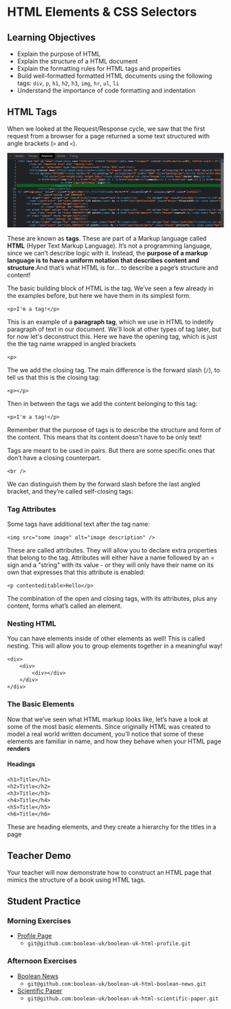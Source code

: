 # HTML Elements & CSS Selectors
## Learning Objectives
* Explain the purpose of HTML
* Explain the structure of a HTML document
* Explain the formatting rules for HTML tags and properties
* Build well-formatted formatted HTML documents using the following tags: `div`, `p`, `h1`, `h2`, `h3`, `img`, `hr`, `ul`, `li`
* Understand the importance of code formatting and indentation

## HTML Tags
When we looked at the Request/Response cycle, we saw that the first request from a browser for a page returned a some text structured with angle brackets (`>` and `<`).

![HTML Response](images/html-response.png)

These are known as **tags**. These are part of a Markup language called **HTML** (Hyper Text Markup Language). It’s not a programming language, since we can’t describe logic with it. Instead, the **purpose of a markup language is to have a uniform notation that describes content and structure**.And that’s what HTML is for... to describe a page’s structure and content!

The basic building block of HTML is the tag. We’ve seen a few already in the examples before, but here we have them in its simplest form. 

```
<p>I'm a tag!</p>
```

This is an example of a **paragraph tag**, which we use in HTML to indetify paragraph of text in our document. We'll look at other types of tag later, but for now let's deconstruct this. Here we have the opening tag, which is just the the tag name wrapped in angled brackets

```
<p>
```

The we add the closing tag. The main difference is the forward slash (`/`), to tell us that this is the closing tag:

```
<p></p>
```

Then in between the tags we add the content belonging to this tag:

```
<p>I'm a tag!</p>
```

Remember that the purpose of tags is to describe the structure and form of the content. This means that its content doesn’t have to be only text!

Tags are meant to be used in pairs. But there are some specific ones that don’t have a closing counterpart. 

```
<br />
```

We can distinguish them by the forward slash before the last angled bracket, and they’re called self-closing tags:

### Tag Attributes

Some tags have additional text after the tag name:

```
<img src="some image" alt="image description" />
```
These are called attributes. They will allow you to declare extra properties that belong to the tag. Attributes will either have a name followed by an = sign and a "string" with its value - or they will only have their name on its own that expresses that this attribute is enabled:

```
<p contenteditable>Hello</p>
```

The combination of the open and closing  tags, with its attributes, plus any content, forms what’s called an element.

### Nesting HTML
You can have elements inside of other elements as well! This is called nesting. This will allow you to group elements together in a meaningful way!

```
<div>
    <div>
        <div></div>
    </div>
</div>
```
### The Basic Elements
Now that we’ve seen what HTML markup looks like, let’s have a look at some of the most basic elements. Since originally HTML was created to model a real world written document, you’ll notice that some of these elements are familiar in name, and how they behave when your HTML page **renders**

#### Headings
```
<h1>Title</h1>
<h2>Title</h2>
<h3>Title</h3>
<h4>Title</h4>
<h5>Title</h5>
<h6>Title</h6>
```
These are heading elements, and they create a hierarchy for the titles in a page



## Teacher Demo
Your teacher will now demonstrate how to construct an HTML page that mimics the structure of a book using HTML tags.

## Student Practice
### Morning Exercises
* [Profile Page](https://github.com/boolean-uk/boolean-uk-html-profile)
    * `git@github.com:boolean-uk/boolean-uk-html-profile.git`

### Afternoon Exercises
* [Boolean News](https://github.com/boolean-uk/boolean-uk-html-boolean-news)
    * `git@github.com:boolean-uk/boolean-uk-html-boolean-news.git`
* [Scientific Paper](https://github.com/boolean-uk/boolean-uk-html-boolean-news)
    * `git@github.com:boolean-uk/boolean-uk-html-scientific-paper.git`